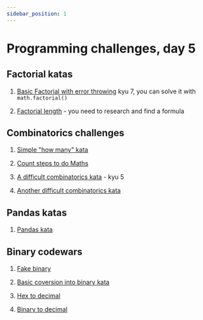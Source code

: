 ```yaml
---
sidebar_position: 1
---
```


# Programming challenges, day 5

## Factorial katas

1. [Basic Factorial with error throwing](https://www.codewars.com/kata/54ff0d1f355cfd20e60001fc/python) kyu 7, you can solve it with `math.factorial()`

2. [Factorial length](https://www.codewars.com/kata/59f34ec5a01431ab7600005a) - you need to research and find a formula

## Combinatorics challenges

1. [Simple "how many" kata](https://www.codewars.com/kata/559cc2d2b802a5c94700000c/python)

2. [Count steps to do Maths](https://www.codewars.com/kata/55bf01e5a717a0d57e0000ec)

3. [A difficult combinatorics kata](https://www.codewars.com/kata/5917fbed9f4056205a00001e) - kyu 5

4. [Another difficult combinatorics kata](https://www.codewars.com/kata/53e57dada0cb0400ba000688)

## Pandas katas

1. [Pandas kata](https://www.codewars.com/kata/5e60cdcd01712200335bd676)


## Binary codewars

1. [Fake binary](https://www.codewars.com/kata/57eae65a4321032ce000002d)

2. [Basic coversion into binary kata](https://www.codewars.com/kata/59fca81a5712f9fa4700159a/python)

3. [Hex to decimal](https://www.codewars.com/kata/57a4d500e298a7952100035d/python)

4. [Binary to decimal](https://www.codewars.com/kata/57a5c31ce298a7e6b7000334/python)